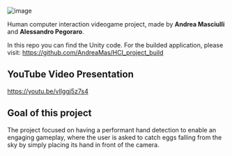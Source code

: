 ![image](https://user-images.githubusercontent.com/32450751/169312352-ed6df610-6867-4cef-9549-5026449c821c.png)

Human computer interaction videogame project, made by **Andrea Masciulli** and **Alessandro Pegoraro**. 

In this repo you can find the Unity code. For the builded application, please visit: https://github.com/AndreaMas/HCI_project_build

## YouTube Video Presentation
https://youtu.be/vlIggj5z7s4

## Goal of this project
The project focused on having a performant hand detection to enable an engaging gameplay, where the user is asked to catch eggs falling from the sky by simply placing its hand in front of the camera.

